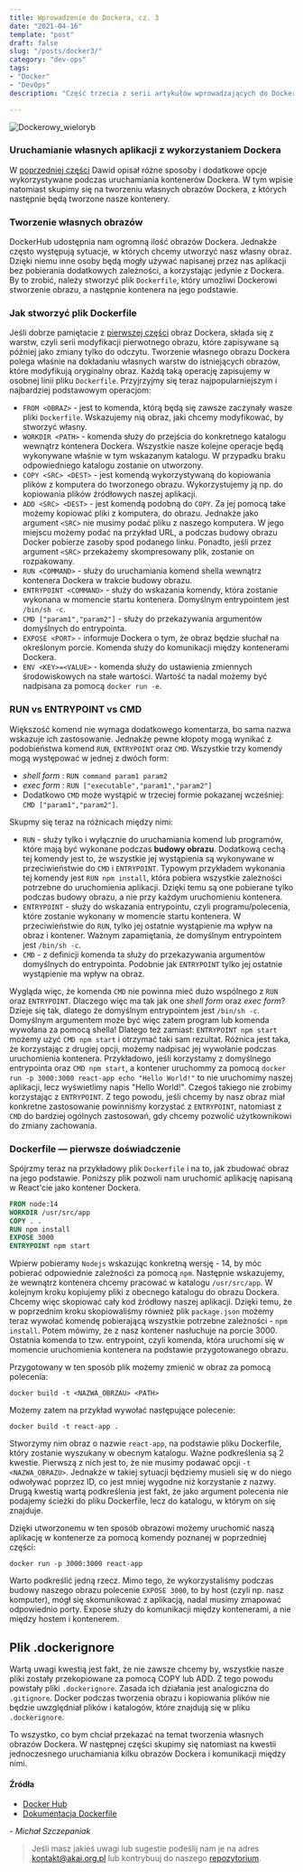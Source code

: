 ```yaml
---
title: Wprowadzenie do Dockera, cz. 3 
date: "2021-04-16"
template: "post"
draft: false 
slug: "/posts/docker3/"
category: "dev-ops"
tags:
- "Docker"
- "DevOps"
description: "Część trzecia z serii artykułów wprowadzających do Dockera"

---
```


![Dockerowy_wieloryb](/media/docker.png)

### Uruchamianie własnych aplikacji z wykorzystaniem Dockera

W [poprzedniej części](/posts/docker2/) Dawid opisał różne sposoby i dodatkowe opcje wykorzystywane podczas uruchamiania
kontenerów Dockera. W tym wpisie natomiast skupimy się na tworzeniu własnych obrazów Dockera, z których następnie będą
tworzone nasze kontenery.

### Tworzenie własnych obrazów

DockerHub udostępnia nam ogromną ilość obrazów Dockera. Jednakże często występują sytuacje, w których chcemy
utworzyć nasz własny obraz. Dzięki niemu inne osoby będą mogły używać napisanej przez nas aplikacji bez pobierania
dodatkowych zależności, a korzystając jedynie z Dockera. By to zrobić, należy stworzyć plik `Dockerfile`,
który umożliwi Dockerowi stworzenie obrazu, a następnie kontenera na jego podstawie.

### Jak stworzyć plik Dockerfile

Jeśli dobrze pamiętacie z [pierwszej części](/posts/docker1/) obraz Dockera, składa się z warstw, czyli serii
modyfikacji pierwotnego obrazu, które zapisywane są później jako zmiany tylko do odczytu. Tworzenie własnego obrazu
Dockera polega właśnie na dokładaniu własnych warstw do istniejących obrazów, które modyfikują oryginalny obraz. Każdą
taką operację zapisujemy w osobnej linii pliku `Dockerfile`. Przyjrzyjmy się teraz najpopularniejszym i najbardziej
podstawowym operacjom:

- `FROM <OBRAZ>` - jest to komenda, którą będą się zawsze zaczynały wasze pliki `Dockerfile`. Wskazujemy nią obraz, jaki
  chcemy modyfikować, by stworzyć własny.
- `WORKDIR <PATH>` - komenda służy do przejścia do konkretnego katalogu wewnątrz kontenera Dockera. Wszystkie nasze
  kolejne operacje będą wykonywane właśnie w tym wskazanym katalogu. W przypadku braku odpowiedniego katalogu zostanie
  on utworzony.
- `COPY <SRC> <DEST>` - jest komendą wykorzystywaną do kopiowania plików z komputera do tworzonego obrazu.
  Wykorzystujemy ją np. do kopiowania plików źródłowych naszej aplikacji.
- `ADD <SRC> <DEST>` - jest komendą podobną do `COPY`. Za jej pomocą take możemy kopiować pliki z komputera, do obrazu.
  Jednakże jako argument `<SRC>` nie musimy podać pliku z naszego komputera. W jego miejscu możemy podać na przykład
  URL, a podczas budowy obrazu Docker pobierze zasoby spod podanego linku. Ponadto, jeśli przez argument `<SRC>`
  przekażemy skompresowany plik, zostanie on rozpakowany.
- `RUN <COMMAND>` - służy do uruchamiania komend shella wewnątrz kontenera Dockera w trakcie budowy obrazu.
- `ENTRYPOINT <COMMAND>` - służy do wskazania komendy, która zostanie wykonana w momencie startu kontenera. Domyślnym
  entrypointem jest `/bin/sh -c`.
- `CMD ["param1","param2"]` - służy do przekazywania argumentów domyślnych do entrypointa.
- `EXPOSE <PORT>` - informuje Dockera o tym, że obraz będzie słuchał na określonym porcie. Komenda służy do komunikacji
  między kontenerami Dockera.
- `ENV <KEY>=<VALUE>` - komenda służy do ustawienia zmiennych środowiskowych na stałe wartości. Wartość ta nadal możemy
  być nadpisana za pomocą `docker run -e`.

### RUN vs ENTRYPOINT vs CMD

Większość komend nie wymaga dodatkowego komentarza, bo sama nazwa wskazuje ich zastosowanie. Jednakże pewne kłopoty mogą
wynikać z podobieństwa komend `RUN`, `ENTRYPOINT` oraz `CMD`. Wszystkie trzy komendy mogą występować w jednej z dwóch
form:

- *shell form* : `RUN command param1 param2`
- *exec form* : `RUN ["executable","param1","param2"]`
- Dodatkowo `CMD` może wystąpić w trzeciej formie pokazanej wcześniej: `CMD ["param1","param2"]`.

Skupmy się teraz na różnicach między nimi:

- `RUN` - służy tylko i wyłącznie do uruchamiania komend lub programów, które mają być wykonane podczas **budowy
  obrazu**. Dodatkową cechą tej komendy jest to, że wszystkie jej wystąpienia są wykonywane w przeciwieństwie do `CMD`
  i `ENTRYPOINT`. Typowym przykładem wykonania tej komendy jest `RUN npm install`, która pobiera wszystkie zależności
  potrzebne do uruchomienia aplikacji. Dzięki temu są one pobierane tylko podczas budowy obrazu, a nie przy każdym
  uruchomieniu kontenera.
- `ENTRYPOINT` - służy do wskazania entrypointu, czyli programu/polecenia, które zostanie wykonany w momencie startu
  kontenera. W przeciwieństwie do `RUN`, tylko jej ostatnie wystąpienie ma wpływ na obraz i kontener. Ważnym
  zapamiętania, że domyślnym entrypointem jest `/bin/sh -c`.
- `CMD` - z definicji komenda ta służy do przekazywania argumentów domyślnych do entrypointa. Podobnie jak `ENTRYPOINT`
  tylko jej ostatnie wystąpienie ma wpływ na obraz.


Wygląda więc, że komenda `CMD` nie powinna mieć dużo wspólnego z `RUN` oraz `ENTRYPOINT`. Dlaczego więc ma tak jak one 
*shell form* oraz *exec form*? Dzieje się tak, dlatego że domyślnym entrypointem jest `/bin/sh -c`. Domyślnym argumentem
może być więc zatem program lub komenda wywołana za pomocą shella!
Dlatego też zamiast: `ENTRYPOINT npm start` możemy użyć `CMD npm start` i otrzymać taki sam rezultat. Różnica jest taka,
że korzystając z drugiej opcji, możemy nadpisać jej wywołanie podczas uruchomienia kontenera. Przykładowo, jeśli
korzystamy z domyślnego entrypointa oraz `CMD npm start`, a kontener uruchommy za pomocą
`docker run -p 3000:3000 react-app echo "Hello World!"` to nie uruchomimy naszej aplikacji, lecz wyświetlimy napis "Hello World!".
Czegoś takiego nie zrobimy korzystając z `ENTRYPOINT`. Z tego powodu, jeśli chcemy by nasz obraz miał
konkretne zastosowanie powinniśmy korzystać z `ENTRYPOINT`, natomiast z `CMD` do bardziej ogólnych zastosowań, gdy
chcemy pozwolić użytkownikowi do zmiany zachowania.

### Dockerfile — pierwsze doświadczenie

Spójrzmy teraz na przykładowy plik `Dockerfile` i na to, jak zbudować obraz na jego podstawie. Poniższy plik pozwoli nam
uruchomić aplikację napisaną w React'cie jako kontener Dockera.

```dockerfile
FROM node:14
WORKDIR /usr/src/app
COPY . .
RUN npm install
EXPOSE 3000
ENTRYPOINT npm start
```

Wpierw pobieramy `Nodejs` wskazując konkretną wersję - 14, by móc pobierać odpowiednie zależności za pomocą `npm`.
Następnie wskazujemy, że wewnątrz kontenera chcemy pracować w katalogu `/usr/src/app`. W kolejnym kroku kopiujemy pliki
z obecnego katalogu do obrazu Dockera. Chcemy więc skopiować cały kod źródłowy naszej aplikacji. Dzięki temu, że w
poprzednim kroku skopiowaliśmy również plik `package.json` możemy teraz wywołać komendę pobierającą wszystkie potrzebne
zależności - `npm install`. Potem mówimy, że z nasz kontener nasłuchuje na porcie 3000. Ostatnia komenda to tzw.
entrypoint, czyli komenda, która uruchomi się w momencie uruchomienia kontenera na podstawie przygotowanego obrazu.

Przygotowany w ten sposób plik możemy zmienić w obraz za pomocą polecenia:

```
docker build -t <NAZWA_OBRZAU> <PATH>
```

Możemy zatem na przykład wywołać następujące polecenie:

```
docker build -t react-app .
```

Stworzymy nim obraz o nazwie `react-app`, na podstawie pliku Dockerfile, który zostanie wyszukany w obecnym katalogu.
Ważne podkreślenia są 2 kwestie. Pierwszą z nich jest to, że nie musimy podawać opcji `-t <NAZWA_OBRAZU>`. Jednakże w
takiej sytuacji będziemy musieli się w do niego odwoływać poprzez ID, co jest mniej wygodne niż korzystanie z nazwy.
Drugą kwestią wartą podkreślenia jest fakt, że jako argument polecenia nie podajemy ścieżki do pliku Dockerfile, lecz do
katalogu, w którym on się znajduje.

Dzięki utworzonemu w ten sposób obrazowi możemy uruchomić naszą aplikację w kontenerze za pomocą komendy poznanej w
poprzedniej części:

```
docker run -p 3000:3000 react-app
```

Warto podkreślić jedną rzecz. Mimo tego, że wykorzystaliśmy podczas budowy naszego obrazu polecenie `EXPOSE 3000`, to by
host (czyli np. nasz komputer), mógł się skomunikować z aplikacją, nadal musimy zmapować odpowiednio porty. Expose służy
do komunikacji między kontenerami, a nie między hostem i kontenerem.

## Plik .dockerignore

Wartą uwagi kwestią jest fakt, że nie zawsze chcemy by, wszystkie nasze pliki zostały przekopiowane za pomocą COPY lub
ADD. Z tego powodu powstały pliki `.dockerignore`. Zasada ich działania jest analogiczna do `.gitignore`. Docker podczas
tworzenia obrazu i kopiowania plików nie będzie uwzględniał plików i katalogów, które znajdują się w
pliku `.dockerignore`.

To wszystko, co bym chciał przekazać na temat tworzenia własnych obrazów Dockera. W następnej części skupimy się
natomiast na kwestii jednoczesnego uruchamiania kilku obrazów Dockera i komunikacji między nimi.

#### Źródła

* [Docker Hub](https://hub.docker.com/)
* [Dokumentacja Dockerfile](https://docs.docker.com/engine/reference/builder/)

*- Michał Szczepaniak*

> Jeśli masz jakieś uwagi lub sugestie podeślij nam je na adres [kontakt@akai.org.pl](mailto:kontakt@akai.org.pl) lub kontrybuuj do naszego [repozytorium](https://github.com/akai-org/blog).
